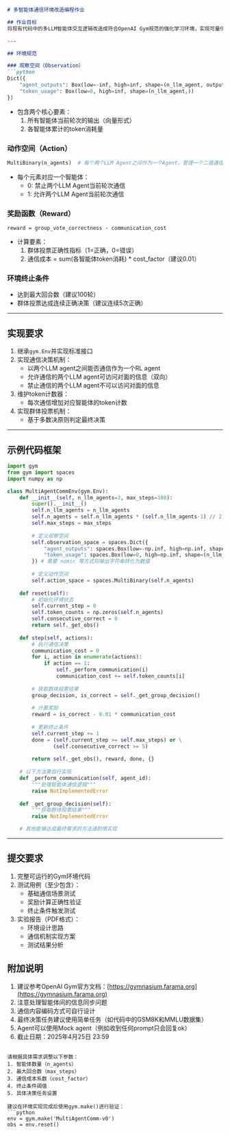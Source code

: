 ```markdown
# 多智能体通信环境改造编程作业

## 作业目标
将现有代码中的多LLM智能体交互逻辑改造成符合OpenAI Gym规范的强化学习环境，实现可量化的通信决策机制。

---

## 环境规范

### 观察空间（Observation）
```python
Dict({
    "agent_outputs": Box(low=-inf, high=inf, shape=(n_llm_agent, output_dim)),
    "token_usage": Box(low=0, high=inf, shape=(n_llm_agent,))
})
```
- 包含两个核心要素：
  1. 所有智能体当前轮次的输出（向量形式）
  2. 各智能体累计的token消耗量

### 动作空间（Action）
```python
MultiBinary(n_agents)  # 每个两个LLM Agent之间作为一个Agent，管理一个二值通信决策
```
- 每个元素对应一个智能体：
  - 0: 禁止两个LLM Agent当前轮次通信
  - 1: 允许两个LLM Agent当前轮次通信

### 奖励函数（Reward）
```
reward = group_vote_correctness - communication_cost
```
- 计算要素：
  1. 群体投票正确性指标（1=正确，0=错误）
  2. 通信成本 = sum(各智能体token消耗) * cost_factor（建议0.01）

### 环境终止条件
- 达到最大回合数（建议100轮）
- 群体投票达成连续正确决策（建议连续5次正确）

---

## 实现要求
1. 继承`gym.Env`并实现标准接口
2. 实现通信决策机制：
   - 以两个LLM agent之间能否通信作为一个RL agent
   - 允许通信的两个LLM agent可访问对面的信息（双向）
   - 禁止通信的两个LLM agent不可以访问对面的信息
3. 维护token计数器：
   - 每次通信增加对应智能体的token计数
4. 实现群体投票机制：
   - 基于多数决原则判定最终决策

---

## 示例代码框架
```python
import gym
from gym import spaces
import numpy as np

class MultiAgentCommEnv(gym.Env):
    def __init__(self, n_llm_agents=3, max_steps=100):
        super().__init__()
        self.n_llm_agents = n_llm_agents
        self.n_agents = self.n_llm_agents * (self.n_llm_agents-1) // 2
        self.max_steps = max_steps
        
        # 定义观察空间
        self.observation_space = spaces.Dict({
            "agent_outputs": spaces.Box(low=-np.inf, high=np.inf, shape=(n_llm_agents, 64)),
            "token_usage": spaces.Box(low=0, high=np.inf, shape=(n_llm_agents,))
        }) # 需要 nomic 等方式将输出字符串转化为数值
        
        # 定义动作空间
        self.action_space = spaces.MultiBinary(self.n_agents)
        
    def reset(self):
        # 初始化环境状态
        self.current_step = 0
        self.token_counts = np.zeros(self.n_agents)
        self.consecutive_correct = 0
        return self._get_obs()
    
    def step(self, actions):
        # 执行通信决策
        communication_cost = 0
        for i, action in enumerate(actions):
            if action == 1:
                self._perform_communication(i)
                communication_cost += self.token_counts[i]
        
        # 获取群体投票结果
        group_decision, is_correct = self._get_group_decision()
        
        # 计算奖励
        reward = is_correct - 0.01 * communication_cost
        
        # 更新终止条件
        self.current_step += 1
        done = (self.current_step >= self.max_steps) or \
               (self.consecutive_correct >= 5)
        
        return self._get_obs(), reward, done, {}
    
    # 以下方法需自行实现
    def _perform_communication(self, agent_id):
        """处理智能体通信逻辑"""
        raise NotImplementedError
    
    def _get_group_decision(self):
        """获取群体投票结果"""
        raise NotImplementedError

    # 其他能够达成最终需求的方法请酌情实现
```

---

## 提交要求
1. 完整可运行的Gym环境代码
2. 测试用例（至少包含）：
   - 基础通信场景测试
   - 奖励计算正确性验证
   - 终止条件触发测试
3. 实验报告（PDF格式）：
   - 环境设计思路
   - 通信机制实现方案
   - 测试结果分析


## 附加说明
1. 建议参考OpenAI Gym官方文档：[https://gymnasium.farama.org](https://gymnasium.farama.org)
2. 注意处理智能体间的信息同步问题
3. 通信内容编码方式可自行设计
4. 最终决策任务建议使用简单任务（如代码中的GSM8K和MMLU数据集）
5. Agent可以使用Mock agent（例如收到任何prompt只会回复ok）
6. 截止日期：2025年4月25日 23:59
```

请根据具体需求调整以下参数：
1. 智能体数量（n_agents）
2. 最大回合数（max_steps）
3. 通信成本系数（cost_factor）
4. 终止条件阈值
5. 具体决策任务设置

建议在环境实现完成后使用gym.make()进行验证：
```python
env = gym.make('MultiAgentComm-v0')
obs = env.reset()
```